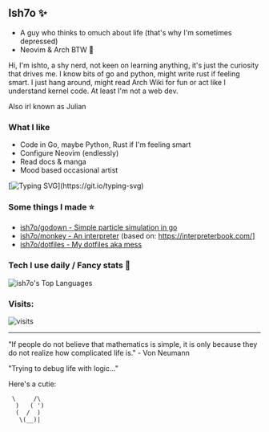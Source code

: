 ## Ish7o ✨

- A guy who thinks to omuch about life (that's why I'm sometimes depressed)
- Neovim & Arch BTW 💜

Hi, I'm ishto, a shy nerd, not keen on learning anything, it's just the curiosity that drives me. I know bits of go and python, might write rust if feeling smart. I just hang around, might read Arch Wiki for fun or act like I understand kernel code. At least I'm not a web dev.

Also irl known as Julian

### What I like
- Code in Go, maybe Python, Rust if I'm feeling smart
- Configure Neovim (endlessly)
- Read docs & manga
- Mood based occasional artist

[![Typing SVG](https://readme-typing-svg.herokuapp.com?font=Rec+Mono+Casual&letterSpacing=&pause=1000&color=FFC4E7&width=435&lines=vim.cmd('colorscheme+night-3am');yay+-S+peace-of-mind;go+build+-o+dreams;Reading+docs+at+3am...;%2Fbin%2Fbash+my_thoughts.sh;cargo+check+reality;make+sense_of_it_all)](https://git.io/typing-svg)

### Some things I made ⭐
- [ish7o/godown - Simple particle simulation in go](https://github.com/ish7o/godown)
- [ish7o/monkey - An interpreter](https://github.com/ish7o/Monkey) (based on: <https://interpreterbook.com/>]
- [ish7o/dotfiles - My dotfiles aka mess](https://github.com/ish7o/dotfiles)

### Tech I use daily / Fancy stats 🌸
![ish7o's Top Languages](https://github-readme-stats.vercel.app/api/top-langs/?username=ish7o&theme=dark&show_icons=true&hide_border=true&layout=compact)

### Visits:
![visits](https://visit-counter.vercel.app/counter.png?page=github.com%2Fish7o&s=24&c=ffc4e7&bg=00000000&no=2&ff=digi&tb=&ta=)

---
"If people do not believe that mathematics is simple, it is only because they do not realize how complicated life is." - Von Neumann

"Trying to debug life with logic..."

Here's a cutie:
```
 \     /\
  )   ( ')
  (  /  )
   \(__)|
```
